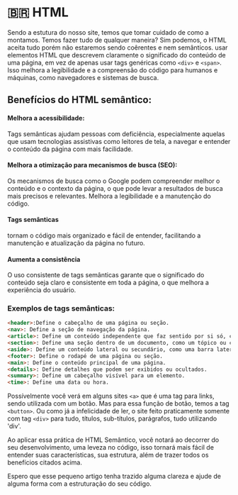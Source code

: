 # 🇧🇷 HTML
Sendo a estutura do nosso site, temos que tomar cuidado de como a montamos. Temos fazer tudo de qualquer maneira? Sim podemos, o HTML aceita tudo porém não estaremos sendo coêrentes e nem semânticos. 
usar elementos HTML que descrevem claramente o significado do conteúdo de uma página, em vez de apenas usar tags genéricas como ```<div>``` e ```<span>```. Isso melhora a legibilidade e a compreensão do código para humanos e máquinas, como navegadores e sistemas de busca. 

## Benefícios do HTML semântico:
#### Melhora a acessibilidade:
Tags semânticas ajudam pessoas com deficiência, especialmente aquelas que usam tecnologias assistivas como leitores de tela, a navegar e entender o conteúdo da página com mais facilidade. 

#### Melhora a otimização para mecanismos de busca (SEO):
Os mecanismos de busca como o Google podem compreender melhor o conteúdo e o contexto da página, o que pode levar a resultados de busca mais precisos e relevantes. 
Melhora a legibilidade e a manutenção do código.

#### Tags semânticas
tornam o código mais organizado e fácil de entender, facilitando a manutenção e atualização da página no futuro. 

#### Aumenta a consistência
O uso consistente de tags semânticas garante que o significado do conteúdo seja claro e consistente em toda a página, o que melhora a experiência do usuário. 

### Exemplos de tags semânticas:
```html
<header>:Define o cabeçalho de uma página ou seção.
<nav>: Define a seção de navegação da página. 
<article>: Define um conteúdo independente que faz sentido por si só, como um artigo de blog. 
<section>: Define uma seção dentro de um documento, como um tópico ou capítulo. 
<aside>: Define um conteúdo lateral ou secundário, como uma barra lateral. 
<footer>: Define o rodapé de uma página ou seção. 
<main>: Define o conteúdo principal de uma página. 
<details>: Define detalhes que podem ser exibidos ou ocultados. 
<summary>: Define um cabeçalho visível para um elemento. 
<time>: Define uma data ou hora. 
```

Possívelmente você verá em alguns sites ```<a>``` que é uma tag para links, sendo utilizada com um botão. Mas para essa função de botão, temos a tag ```<button>```. Ou como já a infelicidade de ler, o site feito praticamente somente com tag ```<div>``` para tudo, títulos, sub-títulos, parágrafos, tudo utilizando 'div'.

Ao aplicar essa prática de HTML Semântico, você notará ao decorrer do seu desenvolvimento, uma leveza no código, isso tornará mais fácil de entender suas características, sua estrutura, além de trazer todos os benefícios citados acima.

Espero que esse pequeno artigo tenha trazido alguma clareza e ajude de alguma forma com a estruturação do seu código.